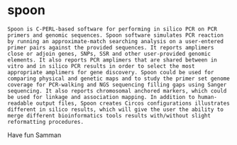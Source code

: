 # spoon
	Spoon is C-PERL-based software for performing in silico PCR on PCR primers and genomic sequences. Spoon software simulates PCR reaction by running an approximate-match searching analysis on a user-entered primer pairs against the provided sequences. It reports amplimers close or adjoin genes, SNPs, SSR and other user-provided genomic elements. It also reports PCR amplimers that are shared between in vitro and in silico PCR results in order to select the most appropriate amplimers for gene discovery. Spoon could be used for comparing physical and genetic maps and to study the primer set genome coverage for PCR-walking and NGS sequencing filling gaps using Sanger sequencing. It also reports chromosomal anchored markers, which could be used for linkage and association mapping. In addition to human-readable output files, Spoon creates Circos configurations illustrates different in silico results, which will give the user the ability to merge different bioinformatics tools results with/without slight reformatting procedures.
  Have fun
  Samman
